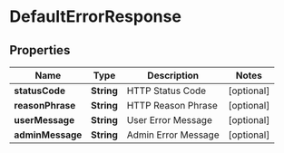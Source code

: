 

# DefaultErrorResponse

## Properties

Name | Type | Description | Notes
------------ | ------------- | ------------- | -------------
**statusCode** | **String** | HTTP Status Code |  [optional]
**reasonPhrase** | **String** | HTTP Reason Phrase |  [optional]
**userMessage** | **String** | User Error Message |  [optional]
**adminMessage** | **String** | Admin Error Message |  [optional]




